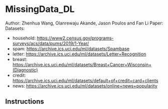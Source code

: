 # MissingData_DL

Author: Zhenhua Wang, Olanrewaju Akande, Jason Poulos and Fan Li
Paper: 
Datasets:
  - household: https://www2.census.gov/programs-surveys/acs/data/pums/2019/1-Year/
  - spam: https://archive.ics.uci.edu/ml/datasets/Spambase
  - letter: https://archive.ics.uci.edu/ml/datasets/Letter+Recognition
  - breast: https://archive.ics.uci.edu/ml/datasets/Breast+Cancer+Wisconsin+(Diagnostic)
  - credit: https://archive.ics.uci.edu/ml/datasets/default+of+credit+card+clients
  - news: https://archive.ics.uci.edu/ml/datasets/online+news+popularity
## Instructions
